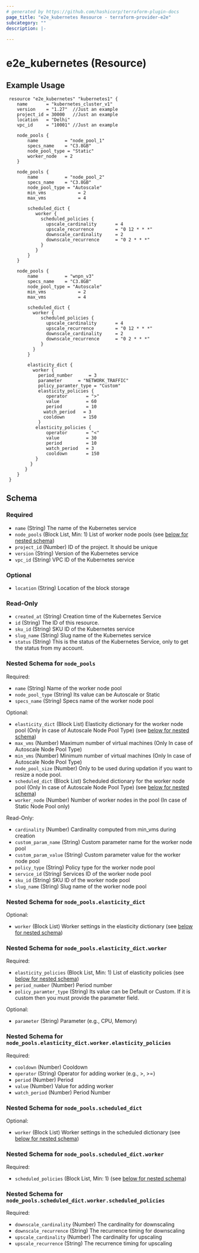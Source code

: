 ```yaml
---
# generated by https://github.com/hashicorp/terraform-plugin-docs
page_title: "e2e_kubernetes Resource - terraform-provider-e2e"
subcategory: ""
description: |-
  
---
```


# e2e_kubernetes (Resource)


## Example Usage
```hcl
 resource "e2e_kubernetes" "kubernetes1" {
    name       = "kubernetes_cluster_v1"
    version    = "1.27"  //Just an example
    project_id = 30000   //Just an example
    location   = "Delhi"
    vpc_id     = "10001" //Just an example

    node_pools {
        name          = "node_pool_1"
        specs_name    = "C3.8GB"
        node_pool_type = "Static"
        worker_node   = 2
    }

    node_pools {
        name          = "node_pool_2"
        specs_name    = "C3.8GB"
        node_pool_type = "Autoscale"
        min_vms            = 2
        max_vms            = 4

        scheduled_dict {
           worker {
             scheduled_policies {
               upscale_cardinality       = 4
               upscale_recurrence        = "0 12 * * *"
               downscale_cardinality     = 2
               downscale_recurrence      = "0 2 * * *"
             }
           }
        }
    }

    node_pools {
        name          = "wnpn_v3"
        specs_name    = "C3.8GB"
        node_pool_type = "Autoscale"
        min_vms            = 2
        max_vms            = 4

        scheduled_dict {
          worker {
             scheduled_policies {
               upscale_cardinality       = 4
               upscale_recurrence        = "0 12 * * *"
               downscale_cardinality     = 2
               downscale_recurrence      = "0 2 * * *"
             }
          }
        }

        elasticity_dict {
          worker {
            period_number      = 3
            parameter      = "NETWORK_TRAFFIC"
            policy_paramter_type = "Custom"
            elasticity_policies {
               operator       = ">"
               value          = 60
               period         = 10
              watch_period   = 3
              cooldown       = 150
            }
           elasticity_policies {
               operator       = "<"
               value          = 30
               period         = 10
               watch_period   = 3
               cooldown       = 150
           }
         }
       }
    }
 } 
```


<!-- schema generated by tfplugindocs -->
## Schema

### Required

- `name` (String) The name of the Kubernetes service
- `node_pools` (Block List, Min: 1) List of worker node pools (see [below for nested schema](#nestedblock--node_pools))
- `project_id` (Number) ID of the project. It should be unique
- `version` (String) Version of the Kubernetes service
- `vpc_id` (String) VPC ID of the Kubernetes service

### Optional

- `location` (String) Location of the block storage

### Read-Only

- `created_at` (String) Creation time of the Kubernetes Service
- `id` (String) The ID of this resource.
- `sku_id` (String) SKU ID of the Kubernetes service
- `slug_name` (String) Slug name of the Kubernetes service
- `status` (String) This is the status of the Kubernetes Service, only to get the status from my account.

<a id="nestedblock--node_pools"></a>
### Nested Schema for `node_pools`

Required:

- `name` (String) Name of the worker node pool
- `node_pool_type` (String) Its value can be Autoscale or Static
- `specs_name` (String) Specs name of the worker node pool

Optional:

- `elasticity_dict` (Block List) Elasticity dictionary for the worker node pool (Only In case of Autoscale Node Pool Type) (see [below for nested schema](#nestedblock--node_pools--elasticity_dict))
- `max_vms` (Number) Maximum number of virtual machines (Only In case of Autoscale Node Pool Type)
- `min_vms` (Number) Minimum number of virtual machines (Only In case of Autoscale Node Pool Type)
- `node_pool_size` (Number) Only to be used during updation if you want to resize a node pool.
- `scheduled_dict` (Block List) Scheduled dictionary for the worker node pool (Only In case of Autoscale Node Pool Type) (see [below for nested schema](#nestedblock--node_pools--scheduled_dict))
- `worker_node` (Number) Number of worker nodes in the pool (In case of Static Node Pool only)

Read-Only:

- `cardinality` (Number) Cardinality computed from min_vms during creation
- `custom_param_name` (String) Custom parameter name for the worker node pool
- `custom_param_value` (String) Custom parameter value for the worker node pool
- `policy_type` (String) Policy type for the worker node pool
- `service_id` (String) Services ID of the worker node pool
- `sku_id` (String) SKU ID of the worker node pool
- `slug_name` (String) Slug name of the worker node pool

<a id="nestedblock--node_pools--elasticity_dict"></a>
### Nested Schema for `node_pools.elasticity_dict`

Optional:

- `worker` (Block List) Worker settings in the elasticity dictionary (see [below for nested schema](#nestedblock--node_pools--elasticity_dict--worker))

<a id="nestedblock--node_pools--elasticity_dict--worker"></a>
### Nested Schema for `node_pools.elasticity_dict.worker`

Required:

- `elasticity_policies` (Block List, Min: 1) List of elasticity policies (see [below for nested schema](#nestedblock--node_pools--elasticity_dict--worker--elasticity_policies))
- `period_number` (Number) Period number
- `policy_paramter_type` (String) Its value can be Default or Custom. If it is custom then you must provide the parameter field.

Optional:

- `parameter` (String) Parameter (e.g., CPU, Memory)

<a id="nestedblock--node_pools--elasticity_dict--worker--elasticity_policies"></a>
### Nested Schema for `node_pools.elasticity_dict.worker.elasticity_policies`

Required:

- `cooldown` (Number) Cooldown
- `operator` (String) Operator for adding worker (e.g., >, >=)
- `period` (Number) Period
- `value` (Number) Value for adding worker
- `watch_period` (Number) Period Number



<a id="nestedblock--node_pools--scheduled_dict"></a>
### Nested Schema for `node_pools.scheduled_dict`

Optional:

- `worker` (Block List) Worker settings in the scheduled dictionary (see [below for nested schema](#nestedblock--node_pools--scheduled_dict--worker))

<a id="nestedblock--node_pools--scheduled_dict--worker"></a>
### Nested Schema for `node_pools.scheduled_dict.worker`

Required:

- `scheduled_policies` (Block List, Min: 1) (see [below for nested schema](#nestedblock--node_pools--scheduled_dict--worker--scheduled_policies))

<a id="nestedblock--node_pools--scheduled_dict--worker--scheduled_policies"></a>
### Nested Schema for `node_pools.scheduled_dict.worker.scheduled_policies`

Required:

- `downscale_cardinality` (Number) The cardinality for downscaling
- `downscale_recurrence` (String) The recurrence timing for downscaling
- `upscale_cardinality` (Number) The cardinality for upscaling
- `upscale_recurrence` (String) The recurrence timing for upscaling


